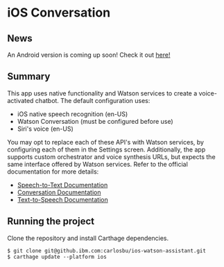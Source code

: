 # iOS Conversation

## News
An Android version is coming up soon! Check it out [here!](https://github.ibm.com/mbigelli/watson-chat-android)

## Summary

This app uses native functionality and Watson services to create a voice-activated chatbot. The default configuration uses:

- iOS native speech recognition (en-US)
- Watson Conversation (must be configured before use)
- Siri's voice (en-US)

You may opt to replace each of these API's with Watson services, by configuring each of them in the Settings screen. Additionally, the app supports custom orchestrator and voice synthesis URLs, but expects the same interface offered by Watson services. Refer to the official documentation for more details:

- [Speech-to-Text Documentation](https://www.ibm.com/watson/developercloud/speech-to-text.html)
- [Conversation Documentation](https://www.ibm.com/watson/developercloud/conversation.html)
- [Text-to-Speech Documentation](https://www.ibm.com/watson/developercloud/text-to-speech.html)

## Running the project

Clone the repository and install Carthage dependencies.

    $ git clone git@github.ibm.com:carlosbu/ios-watson-assistant.git
    $ carthage update --platform ios
